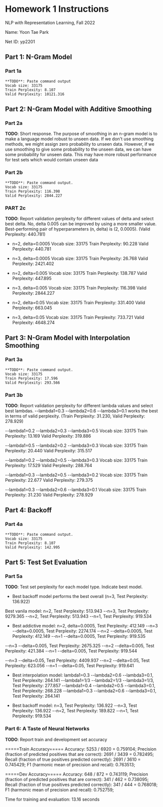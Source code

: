 # Homework 1 Instructions

NLP with Representation Learning, Fall 2022

Name: Yoon Tae Park

Net ID: yp2201

## Part 1: N-Gram Model

### Part 1a

```
**TODO**: Paste command output
Vocab size: 33175
Train Perplexity: 8.107
Valid Perplexity: 10121.316
```

## Part 2: N-Gram Model with Additive Smoothing

### Part 2a

**TODO**: Short response.
The purpose of smoothing in an n-gram model is to make a language model robust to unseen data. 
If we don't use smoothing methods, we might assign zero probability to unseen data.
However, if we use smoothing to give some probability to the unseen data, we can have some probability for unseen data.
This may have more robust performance for test sets which would contain unseen data

### Part 2b

```
**TODO**: Paste command output.
Vocab size: 33175
Train Perplexity: 116.398
Valid Perplexity: 2844.227
```

### PART 2c

**TODO**: Report validation perplexity for different values of delta and select best delta.
No, delta 0.005 can be improved by using a more smaller value. 
Best-performing pair of hyperparameters (n, delta) is (2, 0.0005). (Valid Perplexity: 440.781)

- n=2, delta=0.0005 
Vocab size: 33175
Train Perplexity: 90.228
Valid Perplexity: 440.781

- n=3, delta=0.0005 
Vocab size: 33175
Train Perplexity: 26.768
Valid Perplexity: 2421.402

- n=2, delta=0.005 
Vocab size: 33175
Train Perplexity: 138.787
Valid Perplexity: 447.895

- n=3, delta=0.005 
Vocab size: 33175
Train Perplexity: 116.398
Valid Perplexity: 2844.227

- n=2, delta=0.05 
Vocab size: 33175
Train Perplexity: 331.400
Valid Perplexity: 663.045

- n=3, delta=0.05 
Vocab size: 33175
Train Perplexity: 733.721
Valid Perplexity: 4648.274


## Part 3: N-Gram Model with Interpolation Smoothing

### Part 3a

```
**TODO**: Paste command output.
Vocab size: 33175
Train Perplexity: 17.596
Valid Perplexity: 293.566
```

### Part 3b

**TODO**: Report validation perplexity for different lambda values and select best lambdas.
--lambda1=0.3 --lambda2=0.6 --lambda3=0.1 works the best in terms of valid perplexity. 
(Train Perplexity: 31.230, Valid Perplexity: 278.929)

--lambda1=0.2 --lambda2=0.3 --lambda3=0.5
Vocab size: 33175
Train Perplexity: 13.169
Valid Perplexity: 319.886

--lambda1=0.5 --lambda2=0.2 --lambda3=0.3
Vocab size: 33175
Train Perplexity: 20.440
Valid Perplexity: 315.517

--lambda1=0.2 --lambda2=0.5 --lambda3=0.3
Vocab size: 33175
Train Perplexity: 17.529
Valid Perplexity: 288.764

--lambda1=0.3 --lambda2=0.5 --lambda3=0.2
Vocab size: 33175
Train Perplexity: 22.677
Valid Perplexity: 279.375

--lambda1=0.3 --lambda2=0.6 --lambda3=0.1
Vocab size: 33175
Train Perplexity: 31.230
Valid Perplexity: 278.929


## Part 4: Backoff

### Part 4a

```
**TODO**: Paste command output.
Vocab size: 33175
Train Perplexity: 8.107
Valid Perplexity: 142.995

```

## Part 5: Test Set Evaluation

### Part 5a

**TODO**: Test set perplexity for each model type. Indicate best model.
- Best backoff model performs the best overall (n=3, Test Perplexity: 136.922)

 Best vanila model: n=2, Test Perplexity: 513.943
--n=3, Test Perplexity: 9279.365
--n=2, Test Perplexity: 513.943
--n=1, Test Perplexity: 919.534

- Best addictive model: n=2, delta=0.0005, Test Perplexity: 412.149
--n=3 --delta=0.0005, Test Perplexity: 2274.174
--n=2 --delta=0.0005, Test Perplexity: 412.149
--n=1 --delta=0.0005, Test Perplexity: 919.535

--n=3 --delta=0.005, Test Perplexity: 2675.325 
--n=2 --delta=0.005, Test Perplexity: 421.384
--n=1 --delta=0.005, Test Perplexity: 919.544

--n=3 --delta=0.05, Test Perplexity: 4409.937
--n=2 --delta=0.05, Test Perplexity: 623.056
--n=1 --delta=0.05, Test Perplexity: 919.641

- Best interpolation model: lambda1=0.3 --lambda2=0.6 --lambda3=0.1, Test Perplexity: 264.141
--lambda1=1/3 --lambda2=1/3 --lambda3=1/3, Test Perplexity: 277.857
--lambda1=0.4 --lambda2=0.5 --lambda3=0.1, Test Perplexity: 268.228
--lambda1=0.3 --lambda2=0.6 --lambda3=0.1, Test Perplexity: 264.141

- Best backoff model: n=3, Test Perplexity: 136.922
--n=3, Test Perplexity: 136.922
--n=2, Test Perplexity: 189.822
--n=1, Test Perplexity: 919.534

### Part 6: A Taste of Neural Networks

**TODO**: Report train and development set accuracy

=====Train Accuracy=====
Accuracy: 5253 / 6920 = 0.759104;
Precision (fraction of predicted positives that are correct): 2691 / 3439 = 0.782495;
Recall (fraction of true positives predicted correctly): 2691 / 3610 = 0.745429;
F1 (harmonic mean of precision and recall): 0.763513;

=====Dev Accuracy=====
Accuracy: 648 / 872 = 0.743119;
Precision (fraction of predicted positives that are correct): 341 / 462 = 0.738095;
Recall (fraction of true positives predicted correctly): 341 / 444 = 0.768018;
F1 (harmonic mean of precision and recall): 0.752759;

Time for training and evaluation: 13.16 seconds

